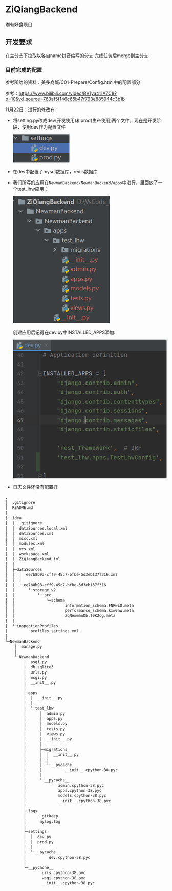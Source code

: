 # ZiQiangBackend
珈有好食项目
## 开发要求
在主分支下拉取以各自name拼音缩写的分支
完成任务后merge到主分支

### 目前完成的配置

参考所给的资料：美多商城/C01-Prepare/Config.html中的配置部分

参考：https://www.bilibili.com/video/BV1ya411A7C8?p=10&vd_source=763af5f146c65b47f793e885944c3b1b

11月22日：进行的修改有：

- 将setting.py改成dev(开发使用)和prod(生产使用)两个文件，现在是开发阶段，使用dev作为配置文件

  ![image-20221122164718791](img\image-20221122164718791.png)

- 在dev中配置了mysql数据库，redis数据库

- 我们所写的应用在`NewmanBackend/NewmanBackend/apps`中进行，里面放了一个test_lhw应用：

  ![image-20221122165213905](img\image-20221122165213905.png)

  创建应用后记得在dev.py中INSTALLED_APPS添加:

  ![image-20221122165442050](img\image-20221122165442050.png)

- 日志文件还没有配置好

```shell
.
│  .gitignore
│  README.md
│
├─.idea
│  │  .gitignore
│  │  dataSources.local.xml
│  │  dataSources.xml
│  │  misc.xml
│  │  modules.xml
│  │  vcs.xml
│  │  workspace.xml
│  │  ZiQiangBackend.iml
│  │
│  ├─dataSources
│  │  │  ee7b8b93-cff9-45c7-bfbe-5d3eb137f316.xml
│  │  │
│  │  └─ee7b8b93-cff9-45c7-bfbe-5d3eb137f316
│  │      └─storage_v2
│  │          └─_src_
│  │              └─schema
│  │                      information_schema.FNRwLQ.meta
│  │                      performance_schema.kIw0nw.meta
│  │                      ZqNewmanDb.T0K2qg.meta
│  │
│  └─inspectionProfiles
│          profiles_settings.xml
│
└─NewmanBackend
    │  manage.py
    │
    └─NewmanBackend
        │  asgi.py
        │  db.sqlite3
        │  urls.py
        │  wsgi.py
        │  __init__.py
        │
        ├─apps
        │  │  __init__.py
        │  │
        │  └─test_lhw
        │      │  admin.py
        │      │  apps.py
        │      │  models.py
        │      │  tests.py
        │      │  views.py
        │      │  __init__.py
        │      │
        │      ├─migrations
        │      │  │  __init__.py
        │      │  │
        │      │  └─__pycache__
        │      │          __init__.cpython-38.pyc
        │      │
        │      └─__pycache__
        │              admin.cpython-38.pyc
        │              apps.cpython-38.pyc
        │              models.cpython-38.pyc
        │              __init__.cpython-38.pyc
        │
        ├─logs
        │      .gitkeep
        │      mylog.log
        │
        ├─settings
        │  │  dev.py
        │  │  prod.py
        │  │
        │  └─__pycache__
        │          dev.cpython-38.pyc
        │
        └─__pycache__
                urls.cpython-38.pyc
                wsgi.cpython-38.pyc
                __init__.cpython-38.pyc
```

